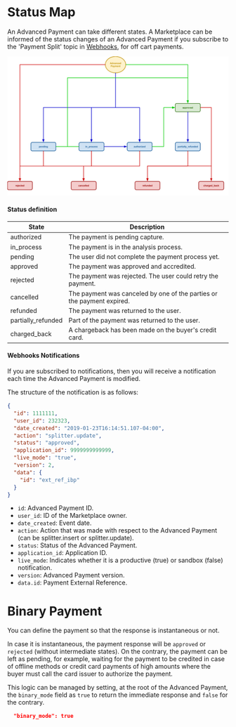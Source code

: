 ﻿# Status Map

An Advanced Payment can take different states.
A Marketplace can be informed of the status changes of an Advanced Payment if you subscribe to the 'Payment Split' topic in [Webhooks](https://www.mercadopago.com/mla/account/webhooks), for off cart payments.

![Status map](/images/advanced-payments/advanced-payments-status-map.png)

#### Status definition

State               |Description                                                            |
--------------------|-----------------------------------------------------------------------|
authorized          |The payment is pending capture.                                        |
in_process          |The payment is in the analysis process.                                |
pending             |The user did not complete the payment process yet.                     |
approved            |The payment was approved and accredited.                               |
rejected            |The payment was rejected. The user could retry the payment.            |
cancelled           |The payment was canceled by one of the parties or the payment expired. |
refunded            |The payment was returned to the user.                                  |
partially_refunded  |Part of the payment was returned to the user.                          |
charged_back        |A chargeback has been made on the buyer's credit card.                 |

#### Webhooks Notifications

If you are subscribed to notifications, then you will receive a notification each time the Advanced Payment is modified.

The structure of the notification is as follows:

```json
{
  "id": 1111111,
  "user_id": 232323,
  "date_created": "2019-01-23T16:14:51.107-04:00",
  "action": "splitter.update",
  "status": "approved",
  "application_id": 9999999999999,
  "live_mode": "true",
  "version": 2,
  "data": {
    "id": "ext_ref_ibp"
  }
}
```

* `id`: Advanced Payment ID.
* `user_id`: ID of the Marketplace owner.
* `date_created`: Event date.
* `action`: Action that was made with respect to the Advanced Payment (can be splitter.insert or splitter.update).
* `status`: Status of the Advanced Payment.
* `application_id`: Application ID.
* `live_mode`: Indicates whether it is a productive (true) or sandbox (false) notification.
* `version`: Advanced Payment version.
* `data.id`: Payment External Reference.

# Binary Payment

You can define the payment so that the response is instantaneous or not.

In case it is instantaneous, the payment response will be `approved` or `rejected` (without intermediate states). On the contrary, the payment can be left as pending, for example, waiting for the payment to be credited in case of offline methods or credit card payments of high amounts where the buyer must call the card issuer to authorize the payment. 

This logic can be managed by setting, at the root of the Advanced Payment, the `binary_mode` field as `true` to return the immediate response and `false` for the contrary.

```json
  "binary_mode": true
```
